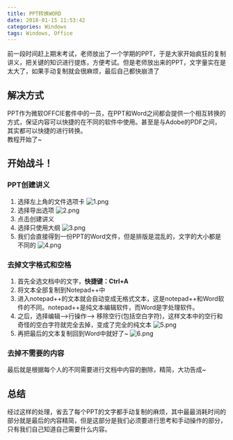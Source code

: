 ```yaml
---
title: PPT转换WORD
date: 2018-01-15 11:53:42
categories: Windows
tags: Windows, Office
---
```


前一段时间赶上期末考试，老师放出了一个学期的PPT，于是大家开始疯狂的复制讲义，把关键的知识进行提炼，方便考试。但是老师放出来的PPT，文字量实在是太大了，如果手动复制就会很麻烦，最后自己都快崩溃了

<!-- more-->

## 解决方式
PPT作为微软OFFCIE套件中的一员，在PPT和Word之间都会提供一个相互转换的方式，保证内容可以快捷的在不同的软件中使用。甚至是与Adobe的PDF之间，其实都可以快捷的进行转换。  
教程开始了~   

## 开始战斗！

### PPT创建讲义
1. 选择左上角的文件选项卡
![1.png](https://i.loli.net/2018/01/15/5a5c244c177fe.png)
1. 选择导出选项
![2.png](https://i.loli.net/2018/01/15/5a5c244bd0287.png)
1. 点击创建讲义
1. 选择只使用大纲
![3.png](https://i.loli.net/2018/01/15/5a5c244c3dc9e.png)
1. 我们会直接得到一份PPT的Word文件，但是排版是混乱的，文字的大小都是不同的
![4.png](https://i.loli.net/2018/01/15/5a5c244c15b3c.png)

### 去掉文字格式和空格
1. 首先全选文档中的文字，**快捷键：Ctrl+A**  
1. 将文本全部复制到Notepad++中
1. 进入notepad++的文本就会自动变成无格式文本，这是notepad++和Word软件的不同。notepad++是纯文本编辑软件，而Word是字处理软件。  
1. 之后，选择编辑-->行操作--> 移除空行(包括空白字符)，这样文本中的空行和奇怪的空白字符就完全去掉，变成了完全的纯文本
![5.png](https://i.loli.net/2018/01/15/5a5c244bd84ad.png)
1. 再把最后的文本复制回到Word中就好了~
![6.png](https://i.loli.net/2018/01/15/5a5c244be9d2c.png)

### 去掉不需要的内容
最后就是根据每个人的不同需要进行文档中内容的删除，精简，大功告成~  

## 总结
经过这样的处理，省去了每个PPT的文字都手动复制的麻烦，其中最最消耗时间的部分就是最后的内容精简，但是这部分是我们必须要进行思考和手动操作的部分，只有我们自己知道自己需要什么内容。  
